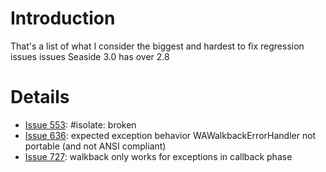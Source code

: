 # Introduction #

That's a list of what I consider the biggest and hardest to fix regression issues issues Seaside 3.0 has over 2.8


# Details #

  * [Issue 553](https://code.google.com/p/seaside/issues/detail?id=553): #isolate: broken
  * [Issue 636](https://code.google.com/p/seaside/issues/detail?id=636): expected exception behavior WAWalkbackErrorHandler not portable (and not ANSI compliant)
  * [Issue 727](https://code.google.com/p/seaside/issues/detail?id=727): 	walkback only works for exceptions in callback phase